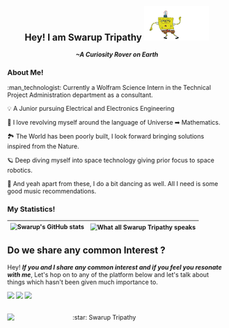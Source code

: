<div align = center>
 <h2>Hey! I am Swarup Tripathy <img src = "https://github.com/Curovearth/Curovearth/blob/main/Img/spongebob.gif" width=150 height=80></h2>
 <p><i><b>~A Curiosity Rover on Earth</b></i></p>
</div>

<!-- <div align=center> -->
<div>
 <h3>About Me! </h3>
<!--  <ul>
  <li> :man_technologist: Currently a Wolfram Science Intern in the Technical Project Administration department as a consultant.</li>
  <li> :bulb:  A Junior pursuing Electrical and Electronics Engineering</li>
  <li> :book: I love revolving myself around the language of Universe ➡ Mathematics.</b></li>
  <li> :national_park: The World has been poorly built, I look forward bringing solutions inspired from the Nature.</li>
  <li> :ringed_planet: Deep diving myself into space technology giving prior focus to space robotics.</li>
  <li> :musical_note: And yeah apart from these, I do a bit dancing as well. All I need is some good music recommendations.</li>
 </ul> -->
 :man_technologist: Currently a Wolfram Science Intern in the Technical Project Administration department as a consultant.
 
 :bulb:  A Junior pursuing Electrical and Electronics Engineering
 
 :book: I love revolving myself around the language of Universe ➡ Mathematics.
 
 :national_park: The World has been poorly built, I look forward bringing solutions inspired from the Nature.
 
 :ringed_planet: Deep diving myself into space technology giving prior focus to space robotics.
 
 :musical_note: And yeah apart from these, I do a bit dancing as well. All I need is some good music recommendations.
</div>

<!--  | <a href="https://www.wolframcloud.com/obj/swarupt/song-recommendation">Let's Recommend Swarup some good songs</a><br><br>Would hardly take a minute | <a href="https://www.wolframcloud.com/obj/swarupt/song-recommendation"><img align="center" src="https://github.com/Curovearth/Curovearth/blob/main/Img/music.gif" width=600 height=350/></a>  |
 | ------------- | ------------- | -->

<div>
 <h3>My Statistics!</h3>
 
| ![Swarup's GitHub stats](https://github-readme-stats.vercel.app/api?username=Curovearth&count_private=true&hide_border=true&include_all_commits=true) | <img align="center" src="https://github-readme-stats.vercel.app/api/top-langs/?username=Curovearth&hide=javascript,jupyter notebook,HTML,CSS&layout=compact&hide_border=True" alt="What all Swarup Tripathy speaks"/>|
| ------------- | ------------- |

</div>
<h2>Do we share any common Interest ?</h2>
<p>Hey! <b><i>If you and I share any common interest and if you feel you resonate with me</i></b>, Let's hop on to any of the platform below and let's talk about things which hasn't been given much importance to.</p>
<p><a href="https://discord.com/channels/718336604887973939"><img src="https://img.shields.io/badge/Discord-7289DA?style=for-the-badge&logo=discord&logoColor=white"></a>
 <a href= "https://www.linkedin.com/in/swarup-tripathy-quantangled/"><img src="https://img.shields.io/badge/LinkedIn-0077B5?style=for-the-badge&logo=linkedin&logoColor=white"></a>
 <a href= "https://twitter.com/Curovearth"><img src="https://img.shields.io/badge/Twitter-1DA1F2?style=for-the-badge&logo=twitter&logoColor=white"></a>
</p>
<br>
</div>
:star: Swarup Tripathy
<img src='https://img.shields.io/badge/Swarup%20Portfolio-f70000?style=for-the-badge&logoColor=white' align=left width=150>
